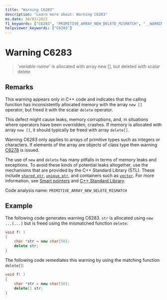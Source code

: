 ```yaml
---
title: "Warning C6283"
description: "Learn more about: Warning C6283"
ms.date: 10/03/2022
f1_keywords: ["C6283", "PRIMITIVE_ARRAY_NEW_DELETE_MISMATCH", "__WARNING_PRIMITIVE_ARRAY_NEW_DELETE_MISMATCH"]
helpviewer_keywords: ["C6283"]
---
```

# Warning C6283

> '*variable-name*' is allocated with array new [], but deleted with scalar delete

## Remarks

This warning appears only in C++ code and indicates that the calling function has inconsistently allocated memory with the array `new []` operator, but freed it with the scalar `delete` operator.

This defect might cause leaks, memory corruptions, and, in situations where operators have been overridden, crashes. If memory is allocated with array `new []`, it should typically be freed with array `delete[]`.

Warning C6283 only applies to arrays of primitive types such as integers or characters. If elements of the array are objects of class type then warning [C6278](../code-quality/c6278.md) is issued.

The use of `new` and `delete` has many pitfalls in terms of memory leaks and exceptions. To avoid these kinds of potential leaks altogether, use the mechanisms that are provided by the C++ Standard Library (STL). These include [`shared_ptr`](../standard-library/shared-ptr-class.md), [`unique_ptr`](../standard-library/unique-ptr-class.md), and containers such as [`vector`](../standard-library/vector.md). For more information, see [Smart pointers](../cpp/smart-pointers-modern-cpp.md) and [C++ Standard Library](../standard-library/cpp-standard-library-reference.md).

Code analysis name: `PRIMITIVE_ARRAY_NEW_DELETE_MISMATCH`

## Example

The following code generates warning C6283. `str` is allocated using `new ...[...]` but is freed using the mismatched function `delete`:

```cpp
void f( )
{
    char *str = new char[50];
    delete str;
}
```

The following code remediates this warning by using the matching function `delete[]`:

```cpp
void f( )
{
    char *str = new char[50];
    delete[] str;
}
```
